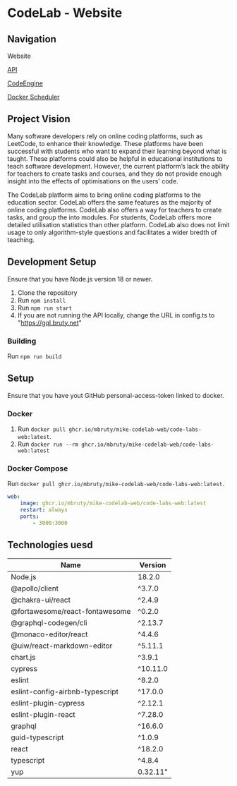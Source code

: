# CodeLab - Website
## Navigation
Website

[API](https://github.com/mbruty/mike-CodeLab-Graphql)

[CodeEngine](https://github.com/mbruty/mike-CodeLab-CodeEngine)

[Docker Scheduler](https://github.com/mbruty/mike-CodeLab-Scheduler)

## Project Vision
Many software developers rely on online coding platforms, such as LeetCode, to enhance their knowledge. These platforms have been successful with students who want to expand their learning beyond what is taught. These platforms could also be helpful in educational institutions to teach software development. However, the current platform’s lack the ability for teachers to create tasks and courses, and they do not provide enough insight into the effects of optimisations on the users' code.

The CodeLab platform aims to bring online coding platforms to the education sector. CodeLab offers the same features as the majority of online coding platforms. CodeLab also offers a way for teachers to create tasks, and group the into modules. For students, CodeLab offers more detailed utilisation statistics than other platform. CodeLab also does not limit usage to only algorithm-style questions and facilitates a wider bredth of teaching.
## Development Setup
Ensure that you have Node.js version 18 or newer.
 1. Clone the repository
 2. Run `npm install`
 3. Run `npm run start`
 4. If you are not running the API locally, change the URL in config.ts to "https://gql.bruty.net"
### Building
Run `npm run build`

## Setup
Ensure that you have yout GitHub personal-access-token linked to docker.

### Docker
 1. Run `docker pull ghcr.io/mbruty/mike-codelab-web/code-labs-web:latest`.
 2. Run `docker run --rm ghcr.io/mbruty/mike-codelab-web/code-labs-web:latest`

### Docker Compose
Run `docker pull ghcr.io/mbruty/mike-codelab-web/code-labs-web:latest`.
```yaml
web:
    image: ghcr.io/mbruty/mike-codelab-web/code-labs-web:latest
    restart: always
    ports:
        - 3000:3000
```

## Technologies uesd
|Name|Version|
|--|--|
|Node.js|18.2.0|
| @apollo/client | ^3.7.0 |
|@chakra-ui/react|^2.4.9|
|@fortawesome/react-fontawesome|^0.2.0|
|@graphql-codegen/cli|^2.13.7|
|@monaco-editor/react|^4.4.6|
|@uiw/react-markdown-editor|^5.11.1|
|chart.js|^3.9.1|
|cypress|^10.11.0|
|eslint|^8.2.0|
|eslint-config-airbnb-typescript|^17.0.0|
|eslint-plugin-cypress|^2.12.1|
|eslint-plugin-react|^7.28.0|
|graphql|^16.6.0|
|guid-typescript|^1.0.9|
|react|^18.2.0|
|typescript|^4.8.4|
|yup|0.32.11"|

